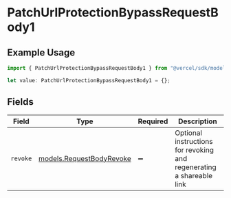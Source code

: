 # PatchUrlProtectionBypassRequestBody1

## Example Usage

```typescript
import { PatchUrlProtectionBypassRequestBody1 } from "@vercel/sdk/models/patchurlprotectionbypassop.js";

let value: PatchUrlProtectionBypassRequestBody1 = {};
```

## Fields

| Field                                                                | Type                                                                 | Required                                                             | Description                                                          |
| -------------------------------------------------------------------- | -------------------------------------------------------------------- | -------------------------------------------------------------------- | -------------------------------------------------------------------- |
| `revoke`                                                             | [models.RequestBodyRevoke](../models/requestbodyrevoke.md)           | :heavy_minus_sign:                                                   | Optional instructions for revoking and regenerating a shareable link |